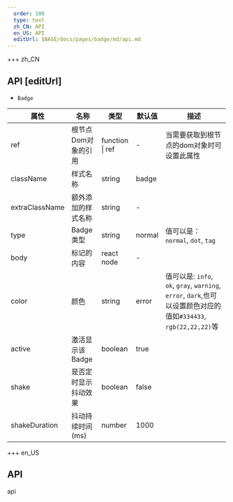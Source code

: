 ```yaml
---   
  order: 100
  type: text
  zh_CN: API
  en_US: API
  editUrl: $BASE/docs/pages/badge/md/api.md
---      
```


+++  zh_CN
## API [editUrl]
- <Code>Badge</Code>

| 属性 | 名称 | 类型 | 默认值 | 描述 |
| --- | --- | --- | --- | --- |
| ref |  根节点Dom对象的引用 | function \| ref | - | 当需要获取到根节点的dom对象时可设置此属性 |
| className | 样式名称 | string | badge |  |
| extraClassName | 额外添加的样式名称 | string | - |  |
| type | Badge类型 | string | normal | 值可以是：<Code>normal</Code>, <Code>dot</Code>, <Code>tag</Code> |
| body | 标记的内容 | react node | - |  |
| color | 颜色 | string | error | 值可以是: <Code>info</Code>, <Code>ok</Code>, <Code>gray</Code>, <Code>warning</Code>, <Code>error</Code>, <Code>dark</Code>,也可以设置颜色对应的值如<Code>\#334433</Code>, <Code>rgb(22,22,22)</Code>等 |
| active | 激活显示该Badge | boolean | true |  |
| shake | 是否定时显示抖动效果 | boolean | false |  |
| shakeDuration | 抖动持续时间(ms) | number | 1000 |  |

+++ en_US

## API
api
